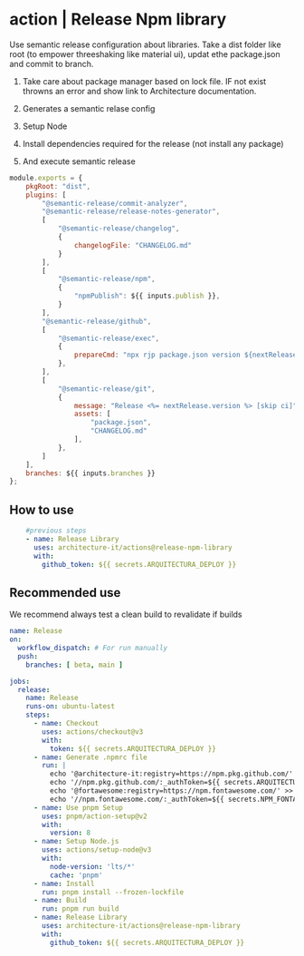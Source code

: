 # action | Release Npm library

Use semantic release configuration about libraries. Take a dist folder like root (to empower threeshaking like material ui), updat ethe package.json and commit to branch.



1. Take care about package manager based on lock file. IF not exist throwns an error and show link to Architecture documentation.

2. Generates a semantic relase config
3. Setup Node
4. Install dependencies required for the release (not install any package)
5. And execute semantic release

```js
module.exports = { 
    pkgRoot: "dist", 
    plugins: [
        "@semantic-release/commit-analyzer", 
        "@semantic-release/release-notes-generator", 
        [
            "@semantic-release/changelog", 
            { 
                changelogFile: "CHANGELOG.md" 
            }
        ], 
        [
            "@semantic-release/npm",
            {  
                "npmPublish": ${{ inputs.publish }},
            }
        ],
        "@semantic-release/github",
        [
            "@semantic-release/exec",
            {  
                prepareCmd: "npx rjp package.json version ${nextRelease.version}",
            },
        ],
        [
            "@semantic-release/git",
            {  
                message: "Release <%= nextRelease.version %> [skip ci]",
                assets: [
                    "package.json", 
                    "CHANGELOG.md"
                ],
            },
        ]
    ],
    branches: ${{ inputs.branches }} 
};
```

## How to use

```yml
    #previous steps
    - name: Release Library
      uses: architecture-it/actions@release-npm-library
      with:
        github_token: ${{ secrets.ARQUITECTURA_DEPLOY }}
```

## Recommended use

We recommend always test a clean build to revalidate if builds

```yml
name: Release
on:
  workflow_dispatch: # For run manually
  push:
    branches: [ beta, main ]

jobs:
  release:
    name: Release
    runs-on: ubuntu-latest
    steps:
      - name: Checkout
        uses: actions/checkout@v3
        with:
          token: ${{ secrets.ARQUITECTURA_DEPLOY }}
      - name: Generate .npmrc file
        run: |
          echo '@architecture-it:registry=https://npm.pkg.github.com/' >> .npmrc
          echo '//npm.pkg.github.com/:_authToken=${{ secrets.ARQUITECTURA_DEPLOY }}' >> .npmrc
          echo '@fortawesome:registry=https://npm.fontawesome.com/' >> .npmrc
          echo '//npm.fontawesome.com/:_authToken=${{ secrets.NPM_FONTAWESOME_KEY }}' >> .npmrc
      - name: Use pnpm Setup
        uses: pnpm/action-setup@v2
        with:
          version: 8
      - name: Setup Node.js
        uses: actions/setup-node@v3
        with:
          node-version: 'lts/*'
          cache: 'pnpm'
      - name: Install
        run: pnpm install --frozen-lockfile
      - name: Build
        run: pnpm run build
      - name: Release Library
        uses: architecture-it/actions@release-npm-library
        with:
          github_token: ${{ secrets.ARQUITECTURA_DEPLOY }}

```